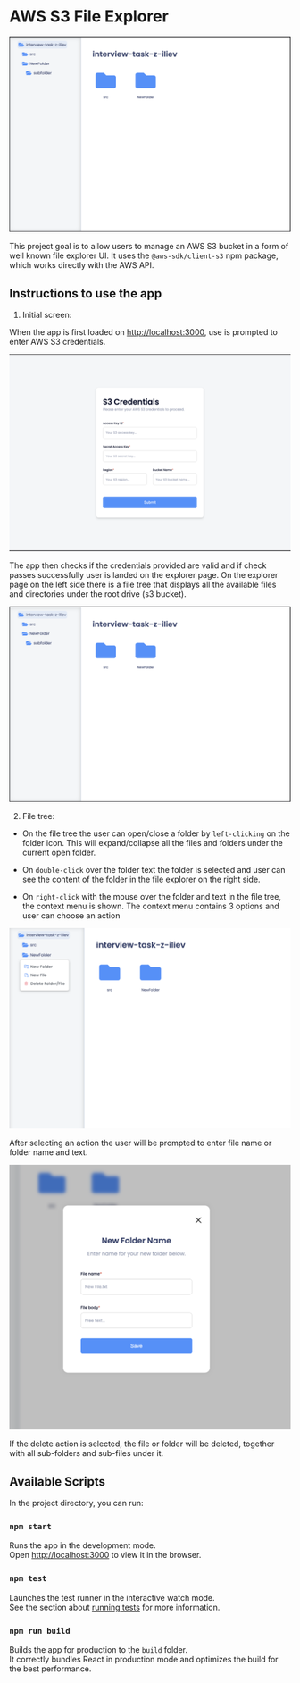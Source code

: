 # AWS S3 File Explorer

![alt text](https://github.com/ilievZlatko/file-explorer-s3/blob/main/screenshots/Screenshot%202023-05-10%20at%2014.00.12.png?raw=true)

This project goal is to allow users to manage an AWS S3 bucket in a form of well known file explorer UI.
It uses the `@aws-sdk/client-s3` npm package, which works directly with the AWS API.

## Instructions to use the app

1. Initial screen:

When the app is first loaded on [http://localhost:3000](http://localhost:3000), use is prompted to enter AWS S3 credentials.

![alt text](https://github.com/ilievZlatko/file-explorer-s3/blob/main/screenshots/Screenshot%202023-05-10%20at%2014.00.34.png?raw=true)

The app then checks if the credentials provided are valid and if check passes successfully user is landed on the explorer page.
On the explorer page on the left side there is a file tree that displays all the available files and directories under the root drive (s3 bucket).

![alt text](https://github.com/ilievZlatko/file-explorer-s3/blob/main/screenshots/Screenshot%202023-05-10%20at%2014.00.12.png?raw=true)

2. File tree:

- On the file tree the user can open/close a folder by `left-clicking` on the folder icon.
This will expand/collapse all the files and folders under the current open folder.

- On `double-click` over the folder text the folder is selected and user can see the content of the folder in the file explorer on the right side.
- On `right-click` with the mouse over the folder and text in the file tree, the context menu is shown.
The context menu contains 3 options and user can choose an action

![alt text](https://github.com/ilievZlatko/file-explorer-s3/blob/main/screenshots/Screenshot%202023-05-10%20at%2014.02.26.png?raw=true)

After selecting an action the user will be prompted to enter file name or folder name and text.

![alt text](https://github.com/ilievZlatko/file-explorer-s3/blob/main/screenshots/Screenshot%202023-05-10%20at%2014.02.52.png?raw=true)

If the delete action is selected, the file or folder will be deleted, together with all sub-folders and sub-files under it.

## Available Scripts

In the project directory, you can run:

### `npm start`

Runs the app in the development mode.\
Open [http://localhost:3000](http://localhost:3000) to view it in the browser.

### `npm test`

Launches the test runner in the interactive watch mode.\
See the section about [running tests](https://facebook.github.io/create-react-app/docs/running-tests) for more information.

### `npm run build`

Builds the app for production to the `build` folder.\
It correctly bundles React in production mode and optimizes the build for the best performance.

